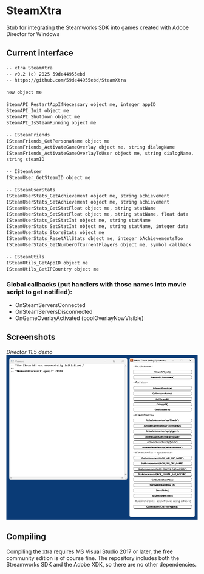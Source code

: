 # SteamXtra

Stub for integrating the Steamworks SDK into games created with Adobe Director for Windows

## Current interface

```
-- xtra SteamXtra
-- v0.2 (c) 2025 59de44955ebd
-- https://github.com/59de44955ebd/SteamXtra

new object me

SteamAPI_RestartAppIfNecessary object me, integer appID
SteamAPI_Init object me
SteamAPI_Shutdown object me
SteamAPI_IsSteamRunning object me

-- ISteamFriends
ISteamFriends_GetPersonaName object me
ISteamFriends_ActivateGameOverlay object me, string dialogName
ISteamFriends_ActivateGameOverlayToUser object me, string dialogName, string steamID

-- ISteamUser
ISteamUser_GetSteamID object me

-- ISteamUserStats
ISteamUserStats_GetAchievement object me, string achievement
ISteamUserStats_SetAchievement object me, string achievement
ISteamUserStats_GetStatFloat object me, string statName
ISteamUserStats_SetStatFloat object me, string statName, float data
ISteamUserStats_GetStatInt object me, string statName
ISteamUserStats_SetStatInt object me, string statName, integer data
ISteamUserStats_StoreStats object me
ISteamUserStats_ResetAllStats object me, integer bAchievementsToo
ISteamUserStats_GetNumberOfCurrentPlayers object me, symbol callback

-- ISteamUtils
ISteamUtils_GetAppID object me
ISteamUtils_GetIPCountry object me
```

### Global callbacks (put handlers with those names into movie script to get notified):
- OnSteamServersConnected
- OnSteamServersDisconnected
- OnGameOverlayActivated (boolOverlayNowVisible)

## Screenshots

*Director 11.5 demo*  
![Director 11.5 demo](screenshots/demo.png)

## Compiling

Compiling the xtra requires MS Visual Studio 2017 or later, the free community edition is of course fine.
The repository includes both the Streamworks SDK and the Adobe XDK, so there are no other dependencies.